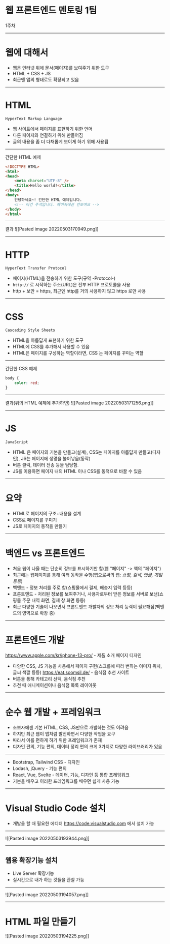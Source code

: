 # 웹 프론트엔드 멘토링 1팀
1주차

---
# 웹에 대해서
- 웹은 인터넷 위에 문서(페이지)를 보여주기 위한 도구
- HTML + CSS + JS
- 최근엔 앱의 형태로도 확장되고 있음
---
# HTML
`HyperText Markup Language`
- 웹 사이트에서 페이지를 표현하기 위한 언어
- 다른 페이지와 연결하기 위해 만들어짐
- 글의 내용을 좀 더 다채롭게 보이게 하기 위해 사용됨
---
간단한 HTML 예제
```html
<!DOCTYPE HTML>
<html>
<head>
	<meta charset="UTF-8" />
	<title>Hello world!</title>
</head>
<body>
	안녕하세요~! 간단한 HTML 예제입니다.
	<!-- 이건 주석입니다. 페이지에선 안보여요 -->
</body>
</html>
```

---
결과
![[Pasted image 20220503170949.png]]

---
# HTTP
`HyperText Transfer Protocol`
- 페이지(HTML)을 전송하기 위한 도구(규약 -Protocol-)
- `http://` 로 시작하는 주소(URL)은 전부 HTTP 프로토콜을 사용
- http + 보안 = https, 최근엔 http를 거의 사용하지 않고 https 로만 사용
---
# CSS
`Cascading Style Sheets`
- HTML을 아름답게 표현하기 위한 도구
- HTML에 CSS를 추가해서 사용할 수 있음
- HTML은 페이지를 구성하는 역할이라면, CSS 는 페이지를 꾸미는 역할
---
간단한 CSS 예제
```css
body {
	color: red;
}
```
---
결과(위의 HTML 예제에 추가하면)
![[Pasted image 20220503171256.png]]

---
# JS
`JavaScript`
- HTML 은 페이지의 기본을 만들고(설계), CSS는 페이지를 아름답게 만들고(디자인), JS는 페이지에 생명을 불어넣음(동작)
- 버튼 클릭, 데이터 전송 등을 담당함.
- JS를 이용하면 페이지 내의 HTML 이나 CSS를 동적으로 바꿀 수 있음
---
# 요약
- HTML로 페이지의 구조+내용을 설계
- CSS로 페이지를 꾸미기
- JS로 페이지의 동작을 만들기
---
# 백엔드 vs 프론트엔드
- 처음 웹이 나올 때는 단순히 정보를 표시하기만 함(웹 "페이지" -> 책의 "페이지")
- 최근에는 웹페이지를 통해 여러 동작을 수행(앱으로써의 웹: _쇼핑, 검색, 댓글, 게임 등등_)
- 백엔드 - 정보 처리를 주로 함(쇼핑몰에서 결제, 배송지 입력 등등)
- 프론트엔드 - 처리된 정보를 보여주거나, 사용자로부터 받은 정보를 서버로 보냄(쇼핑몰 주문 내역 화면, 결제 창 화면 등등)
- 최근 다양한 기술이 나오면서 프론트엔드 개발자의 정보 처리 능력이 필요해짐(백엔드의 영역으로 확장 중)
---
# 프론트엔드 개발
https://www.apple.com/kr/iphone-13-pro/ - 제품 소개 페이지 디자인
- 다양한 CSS, JS 기능을 사용해서 페이지 구현(스크롤에 따라 변하는 이미지 위치, 글씨 색깔 등등)
https://eat.soomsil.de/ - 음식점 추천 사이트
- 버튼을 통해 카테고리 선택, 음식점 추천
- 추천 때 애니메이션이나 음식점 목록 레이아웃
---
# 순수 웹 개발 + 프레임워크
- 초보자에겐 기본 HTML, CSS, JS만으로 개발하는 것도 어려움
- 하지만 최근 웹이 앱처럼 발전하면서 다양한 작업을 요구
- 따라서 이를 편하게 하기 위한 프레임워크가 존재
- 디자인 편의, 기능 편의, 데이터 정리 편의 크게 3가지로 다양한 라이브러리가 있음
---
- Bootstrap, Tailwind CSS - 디자인
- Lodash, jQuery - 기능 편의
- React, Vue, Svelte - 데이터, 기능, 디자인 등 통합 프레임워크
- 기본을 배우고 이러한 프레임워크를 배우면 쉽게 사용 가능
---
# Visual Studio Code 설치
- 개발을 할 때 필요한 에디터
https://code.visualstudio.com 에서 설치 가능
---
![[Pasted image 20220503193944.png]]

---
## 웹용 확장기능 설치
- Live Server 확장기능
- 실시간으로 내가 하는 것들을 관찰 가능
---
![[Pasted image 20220503194057.png]]

---
# HTML 파일 만들기
![[Pasted image 20220503194225.png]]
